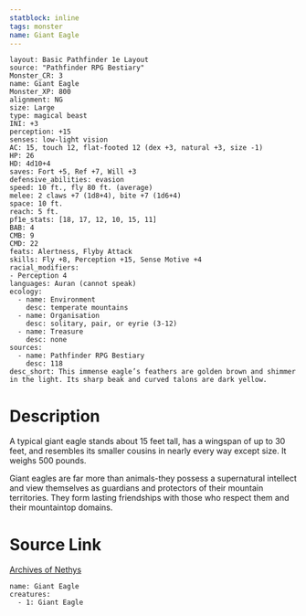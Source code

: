 ```yaml
---
statblock: inline
tags: monster
name: Giant Eagle
---
```

```statblock
layout: Basic Pathfinder 1e Layout
source: "Pathfinder RPG Bestiary"
Monster_CR: 3
name: Giant Eagle
Monster_XP: 800
alignment: NG
size: Large
type: magical beast
INI: +3
perception: +15
senses: low-light vision
AC: 15, touch 12, flat-footed 12 (dex +3, natural +3, size -1)
HP: 26
HD: 4d10+4
saves: Fort +5, Ref +7, Will +3
defensive_abilities: evasion
speed: 10 ft., fly 80 ft. (average)
melee: 2 claws +7 (1d8+4), bite +7 (1d6+4)
space: 10 ft.
reach: 5 ft.
pf1e_stats: [18, 17, 12, 10, 15, 11]
BAB: 4
CMB: 9
CMD: 22
feats: Alertness, Flyby Attack
skills: Fly +8, Perception +15, Sense Motive +4
racial_modifiers:
- Perception 4
languages: Auran (cannot speak)
ecology:
  - name: Environment
    desc: temperate mountains
  - name: Organisation
    desc: solitary, pair, or eyrie (3-12)
  - name: Treasure
    desc: none
sources:
  - name: Pathfinder RPG Bestiary
    desc: 118
desc_short: This immense eagle’s feathers are golden brown and shimmer in the light. Its sharp beak and curved talons are dark yellow.
```
# Description
A typical giant eagle stands about 15 feet tall, has a wingspan of up to 30 feet, and resembles its smaller cousins in nearly every way except size. It weighs 500 pounds.

Giant eagles are far more than animals-they possess a supernatural intellect and view themselves as guardians and protectors of their mountain territories. They form lasting friendships with those who respect them and their mountaintop domains.
# Source Link
[Archives of Nethys](https://aonprd.com/MonsterDisplay.aspx?ItemName=Giant%20Eagle)
```encounter-table
name: Giant Eagle
creatures:
  - 1: Giant Eagle
```
